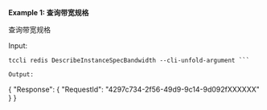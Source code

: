 **Example 1: 查询带宽规格**

查询带宽规格

Input: 

```
tccli redis DescribeInstanceSpecBandwidth --cli-unfold-argument ```

Output: 
```
{
    "Response": {
        "RequestId": "4297c734-2f56-49d9-9c14-9d092fXXXXXX"
    }
}
```

